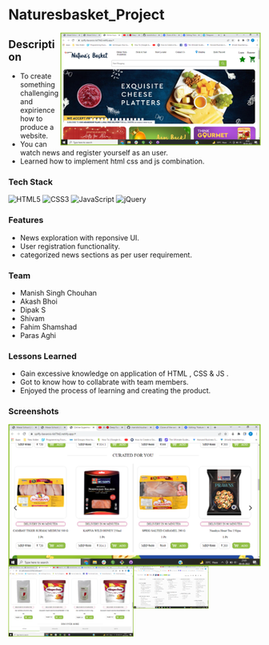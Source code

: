 # Naturesbasket_Project 



<img align="right" alt="Coding" width="400" src="https://github.com/manish-2396/Natures-Basket_project/blob/master/image/Screenshot%20(2).png">


## Description





- To create something challenging and expirience how to produce a website.
- You can watch news and register yourself as an user.
- Learned how to implement html css and js combination.

### Tech Stack


![HTML5](https://img.shields.io/badge/html5-%23E34F26.svg?style=for-the-badge&logo=html5&logoColor=white)
![CSS3](https://img.shields.io/badge/css3-%231572B6.svg?style=for-the-badge&logo=css3&logoColor=white)
![JavaScript](https://img.shields.io/badge/javascript-%23323330.svg?style=for-the-badge&logo=javascript&logoColor=%23F7DF1E)
![jQuery](https://img.shields.io/badge/jquery-%230769AD.svg?style=for-the-badge&logo=jquery&logoColor=white)


### Features 

- News exploration with reponsive UI.
- User registration functionality.
- categorized news sections as per user requirement.

### Team 

- Manish Singh Chouhan
- Akash Bhoi 
- Dipak S 
- Shivam 
- Fahim Shamshad
- Paras Aghi

### Lessons Learned

- Gain excessive knowledge on application of HTML , CSS & JS .
- Got to know how to collabrate with team members.
- Enjoyed the process of learning and creating the product.


### Screenshots
<img align="left" alt="Coding" width="550" src="https://github.com/manish-2396/Natures-Basket_project/blob/master/image/Screenshot%20(4).png">
<br/>
<img align="left" alt="Coding" width="250" src="https://github.com/manish-2396/Natures-Basket_project/blob/master/image/Screenshot%20(5).png">
<br/>
<img align="left" alt="Coding" width="150" src="https://github.com/manish-2396/Natures-Basket_project/blob/master/image/Screenshot%20(7).png">













<!-- # Blog link- https://fahim03.hashnode.dev/clone-of-the-website-natures-basketcom  -->
<!-- # Blog link- https://medium.com/@manishbhoi1997/collaborative-project-work-ce4333f32070
# Blog link(Paras) - https://hashnode.com/post/nature-basket-cl2ywl68q010facnv9u4q24ru  -->
